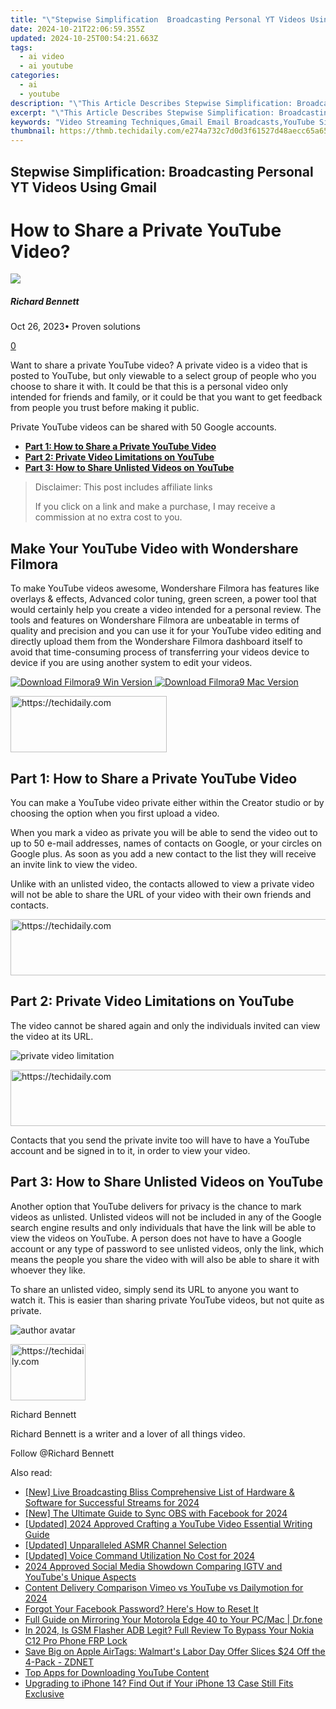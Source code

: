 ```yaml
---
title: "\"Stepwise Simplification  Broadcasting Personal YT Videos Using Gmail for 2024\""
date: 2024-10-21T22:06:59.355Z
updated: 2024-10-25T00:54:21.663Z
tags:
  - ai video
  - ai youtube
categories:
  - ai
  - youtube
description: "\"This Article Describes Stepwise Simplification: Broadcasting Personal YT Videos Using Gmail for 2024\""
excerpt: "\"This Article Describes Stepwise Simplification: Broadcasting Personal YT Videos Using Gmail for 2024\""
keywords: "Video Streaming Techniques,Gmail Email Broadcasts,YouTube Simplification Steps,Personal Youtube Channel Tips,Email Video Sharing Methods,Google Gmail Feature Use,Media Distribution via Email"
thumbnail: https://thmb.techidaily.com/e274a732c7d0d3f61527d48aecc65a65fbbf84ca45a89dafe19b065f7716c31c.jpg
---
```


## Stepwise Simplification: Broadcasting Personal YT Videos Using Gmail

# How to Share a Private YouTube Video?

![](https://images.wondershare.com/filmora/article-images/richard-bennett.jpg)

##### Richard Bennett

 Oct 26, 2023• Proven solutions

[0](#commentsBoxSeoTemplate)

Want to share a private YouTube video? A private video is a video that is posted to YouTube, but only viewable to a select group of people who you choose to share it with. It could be that this is a personal video only intended for friends and family, or it could be that you want to get feedback from people you trust before making it public.

Private YouTube videos can be shared with 50 Google accounts.

* [**Part 1: How to Share a Private YouTube Video**](#share)
* [**Part 2: Private Video Limitations on YouTube**](#limits)
* [**Part 3: How to Share Unlisted Videos on YouTube**](#unlisted)

>  Disclaimer: This post includes affiliate links
>
>  If you click on a link and make a purchase, I may receive a commission at no extra cost to you.
>

## Make Your YouTube Video with Wondershare Filmora

To make YouTube videos awesome, Wondershare Filmora has features like overlays & effects, Advanced color tuning, green screen, a power tool that would certainly help you create a video intended for a personal review. The tools and features on Wondershare Filmora are unbeatable in terms of quality and precision and you can use it for your YouTube video editing and directly upload them from the Wondershare Filmora dashboard itself to avoid that time-consuming process of transferring your videos device to device if you are using another system to edit your videos.

[![Download Filmora9 Win Version](https://images.wondershare.com/filmora/guide/download-btn-win.jpg) ](https://tools.techidaily.com/wondershare/filmora/download/) [![Download Filmora9 Mac Version](https://images.wondershare.com/filmora/guide/download-btn-mac.jpg) ](https://tools.techidaily.com/wondershare/filmora/download/)

<!-- affiliate ads begin -->
<a href="https://bluettius.sjv.io/c/5597632/2139107/17108" target="_top" id="2139107">
  <img src="//a.impactradius-go.com/display-ad/17108-2139107" border="0" alt="https://techidaily.com" width="250" height="90"/>
</a>
<img height="0" width="0" src="https://bluettius.sjv.io/i/5597632/2139107/17108" style="position:absolute;visibility:hidden;" border="0" />
<!-- affiliate ads end -->

## **Part 1: How to Share a Private YouTube Video**

You can make a YouTube video private either within the Creator studio or by choosing the option when you first upload a video.

When you mark a video as private you will be able to send the video out to up to 50 e-mail addresses, names of contacts on Google, or your circles on Google plus. As soon as you add a new contact to the list they will receive an invite link to view the video.

Unlike with an unlisted video, the contacts allowed to view a private video will not be able to share the URL of your video with their own friends and contacts.

<!-- affiliate ads begin -->
<a href="https://appsumo.8odi.net/c/5597632/2151869/7443" target="_top" id="2151869">
  <img src="//a.impactradius-go.com/display-ad/7443-2151869" border="0" alt="https://techidaily.com" width="728" height="90"/>
</a>
<img height="0" width="0" src="https://appsumo.8odi.net/i/5597632/2151869/7443" style="position:absolute;visibility:hidden;" border="0" />
<!-- affiliate ads end -->

## **Part 2: Private Video Limitations on YouTube**

The video cannot be shared again and only the individuals invited can view the video at its URL.

 ![private video limitation](https://images.wondershare.com/filmora/article-images/private-video-limitation.gif)

<!-- affiliate ads begin -->
<a href="https://appsumo.8odi.net/c/5597632/2118315/7443" target="_top" id="2118315">
  <img src="//a.impactradius-go.com/display-ad/7443-2118315" border="0" alt="https://techidaily.com" width="728" height="90"/>
</a>
<img height="0" width="0" src="https://appsumo.8odi.net/i/5597632/2118315/7443" style="position:absolute;visibility:hidden;" border="0" />
<!-- affiliate ads end -->

 Contacts that you send the private invite too will have to have a YouTube account and be signed in to it, in order to view your video.

## **Part 3: How to Share Unlisted Videos on YouTube**

Another option that YouTube delivers for privacy is the chance to mark videos as unlisted. Unlisted videos will not be included in any of the Google search engine results and only individuals that have the link will be able to view the videos on YouTube. A person does not have to have a Google account or any type of password to see unlisted videos, only the link, which means the people you share the video with will also be able to share it with whoever they like.

To share an unlisted video, simply send its URL to anyone you want to watch it. This is easier than sharing private YouTube videos, but not quite as private.

![author avatar](https://images.wondershare.com/filmora/article-images/richard-bennett.jpg)

<!-- affiliate ads begin -->
<a href="https://aligracehair.sjv.io/c/5597632/2135408/19272" target="_top" id="2135408">
  <img src="//a.impactradius-go.com/display-ad/19272-2135408" border="0" alt="https://techidaily.com" width="120" height="90"/>
</a>
<img height="0" width="0" src="https://aligracehair.sjv.io/i/5597632/2135408/19272" style="position:absolute;visibility:hidden;" border="0" />
<!-- affiliate ads end -->

Richard Bennett

Richard Bennett is a writer and a lover of all things video.

Follow @Richard Bennett

<ins class="adsbygoogle"
     style="display:block"
     data-ad-format="autorelaxed"
     data-ad-client="ca-pub-7571918770474297"
     data-ad-slot="1223367746"></ins>

<ins class="adsbygoogle"
     style="display:block"
     data-ad-client="ca-pub-7571918770474297"
     data-ad-slot="8358498916"
     data-ad-format="auto"
     data-full-width-responsive="true"></ins>

<span class="atpl-alsoreadstyle">Also read:</span>
<div><ul>
<li><a href="https://youtube-webster.techidaily.com/ive-broadcasting-bliss-comprehensive-list-of-hardware-and-software-for-successful-streams-for-2024/"><u>[New] Live Broadcasting Bliss Comprehensive List of Hardware & Software for Successful Streams for 2024</u></a></li>
<li><a href="https://screen-recording.techidaily.com/new-the-ultimate-guide-to-sync-obs-with-facebook-for-2024/"><u>[New] The Ultimate Guide to Sync OBS with Facebook for 2024</u></a></li>
<li><a href="https://facebook-video-share.techidaily.com/updated-2024-approved-crafting-a-youtube-video-essential-writing-guide/"><u>[Updated] 2024 Approved Crafting a YouTube Video Essential Writing Guide</u></a></li>
<li><a href="https://youtube-webster.techidaily.com/ed-unparalleled-asmr-channel-selection/"><u>[Updated] Unparalleled ASMR Channel Selection</u></a></li>
<li><a href="https://fox-friendly.techidaily.com/updated-voice-command-utilization-no-cost-for-2024/"><u>[Updated] Voice Command Utilization No Cost for 2024</u></a></li>
<li><a href="https://youtube-webster.techidaily.com/approved-social-media-showdown-comparing-igtv-and-youtubes-unique-aspects/"><u>2024 Approved Social Media Showdown Comparing IGTV and YouTube's Unique Aspects</u></a></li>
<li><a href="https://youtube-webster.techidaily.com/nt-delivery-comparison-vimeo-vs-youtube-vs-dailymotion-for-2024/"><u>Content Delivery Comparison Vimeo vs YouTube vs Dailymotion for 2024</u></a></li>
<li><a href="https://facebook.techidaily.com/forgot-your-facebook-password-heres-how-to-reset-it/"><u>Forgot Your Facebook Password? Here's How to Reset It</u></a></li>
<li><a href="https://screen-mirror.techidaily.com/full-guide-on-mirroring-your-motorola-edge-40-to-your-pcmac-drfone-by-drfone-android/"><u>Full Guide on Mirroring Your Motorola Edge 40 to Your PC/Mac | Dr.fone</u></a></li>
<li><a href="https://android-frp.techidaily.com/in-2024-is-gsm-flasher-adb-legit-full-review-to-bypass-your-nokia-c12-pro-phone-frp-lock-by-drfone-android/"><u>In 2024, Is GSM Flasher ADB Legit? Full Review To Bypass Your Nokia C12 Pro Phone FRP Lock</u></a></li>
<li><a href="https://tech-renaissance.techidaily.com/save-big-on-apple-airtags-walmarts-labor-day-offer-slices-24-off-the-4-pack-zdnet/"><u>Save Big on Apple AirTags: Walmart's Labor Day Offer Slices $24 Off the 4-Pack - ZDNET</u></a></li>
<li><a href="https://youtube-webster.techidaily.com/pps-for-downloading-youtube-content/"><u>Top Apps for Downloading YouTube Content</u></a></li>
<li><a href="https://tech-hub.techidaily.com/upgrading-to-iphone-14-find-out-if-your-iphone-13-case-still-fits-exclusive/"><u>Upgrading to iPhone 14? Find Out if Your iPhone 13 Case Still Fits Exclusive</u></a></li>
</ul></div>

